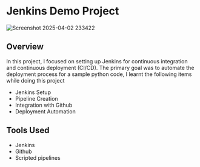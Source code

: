 # Jenkins Demo Project

![Screenshot 2025-04-02 233422](https://github.com/user-attachments/assets/f4fea549-36f8-46cb-bb06-58da48f6852e)

## Overview
In this project, I focused on setting up Jenkins for continuous integration and continuous deployment (CI/CD). The primary goal was to automate the deployment process for a sample python code, I learnt the following items while doing this project

- Jenkins Setup
- Pipeline Creation
- Integration with Github
- Deployment Automation

## Tools Used
- Jenkins
- Github
- Scripted pipelines

